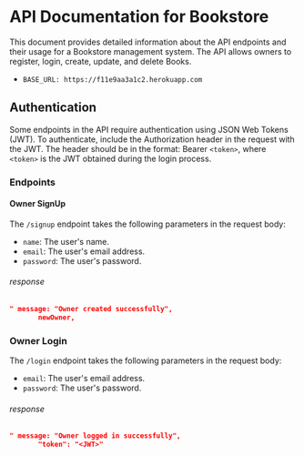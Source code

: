 # API Documentation for Bookstore


This document provides detailed information about the API endpoints and their usage for a Bookstore management system. The API allows owners  to register, login, create, update, and delete Books.

* `BASE_URL: https://f11e9aa3a1c2.herokuapp.com`


## Authentication

Some endpoints in the API require authentication using JSON Web Tokens (JWT). To authenticate, include the Authorization header in the request with the JWT. The header should be in the format: Bearer `<token>`, where `<token>` is the JWT obtained during the login process.

### Endpoints

#### Owner SignUp

The `/signup` endpoint takes the following parameters in the request body:

* `name`: The user's name.
* `email`: The user's email address.
* `password`: The user's password.

###### response

```json
" message: "Owner created successfully",
       newOwner,
```


### Owner Login 

The `/login` endpoint takes the following parameters in the request body:

* `email`: The user's email address.
* `password`: The user's password.

###### response

```json
" message: "Owner logged in successfully",
       "token": "<JWT>"
```



